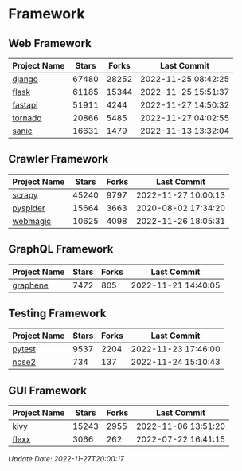 # Framework

## Web Framework
| Project Name | Stars | Forks | Last Commit |
| ------------ | ----- | ----- | ----------- |
| [django](https://github.com/django/django) | 67480 | 28252 | 2022-11-25 08:42:25 |
| [flask](https://github.com/pallets/flask) | 61185 | 15344 | 2022-11-25 15:51:37 |
| [fastapi](https://github.com/tiangolo/fastapi) | 51911 | 4244 | 2022-11-27 14:50:32 |
| [tornado](https://github.com/tornadoweb/tornado) | 20866 | 5485 | 2022-11-27 04:02:55 |
| [sanic](https://github.com/sanic-org/sanic) | 16631 | 1479 | 2022-11-13 13:32:04 |

## Crawler Framework
| Project Name | Stars | Forks | Last Commit |
| ------------ | ----- | ----- | ----------- |
| [scrapy](https://github.com/scrapy/scrapy) | 45240 | 9797 | 2022-11-27 10:00:13 |
| [pyspider](https://github.com/binux/pyspider) | 15664 | 3663 | 2020-08-02 17:34:20 |
| [webmagic](https://github.com/code4craft/webmagic) | 10625 | 4098 | 2022-11-26 18:05:31 |

## GraphQL Framework
| Project Name | Stars | Forks | Last Commit |
| ------------ | ----- | ----- | ----------- |
| [graphene](https://github.com/graphql-python/graphene) | 7472 | 805 | 2022-11-21 14:40:05 |

## Testing Framework
| Project Name | Stars | Forks | Last Commit |
| ------------ | ----- | ----- | ----------- |
| [pytest](https://github.com/pytest-dev/pytest) | 9537 | 2204 | 2022-11-23 17:46:00 |
| [nose2](https://github.com/nose-devs/nose2) | 734 | 137 | 2022-11-24 15:10:43 |

## GUI Framework
| Project Name | Stars | Forks | Last Commit |
| ------------ | ----- | ----- | ----------- |
| [kivy](https://github.com/kivy/kivy) | 15243 | 2955 | 2022-11-06 13:51:20 |
| [flexx](https://github.com/flexxui/flexx) | 3066 | 262 | 2022-07-22 16:41:15 |

*Update Date: 2022-11-27T20:00:17*